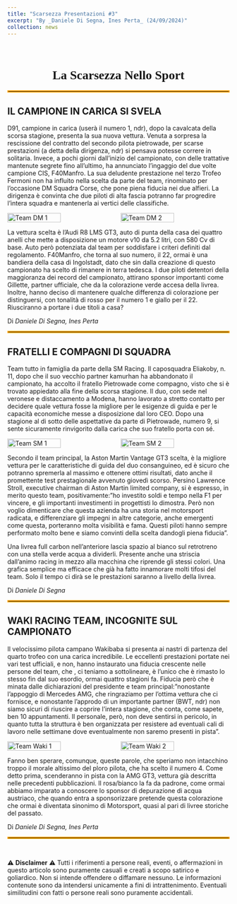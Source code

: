 ```yaml
---
title: "Scarsezza Presentazioni #3"
excerpt: "By _Daniele Di Segna, Ines Perta_ (24/09/2024)"
collection: news
---
```


<br>

<h1 style="text-align: center; font-family: Algerian;">La Scarsezza Nello Sport</h1>
<hr style="border: 2px solid orange;" />

## IL CAMPIONE IN CARICA SI SVELA

D91, campione in carica (userà il numero 1, ndr), dopo la cavalcata della scorsa stagione, presenta la sua nuova vettura. Venuta a sorpresa la rescissione del contratto del secondo pilota pietrowade, per scarse prestazioni (a detta della dirigenza, ndr) si pensava potesse correre in solitaria. Invece, a pochi giorni dall’inizio del campionato, con delle trattative mantenute segrete fino all’ultimo, ha annunciato l’ingaggio del due volte campione CIS, F40Manfro. La sua deludente prestazione nel terzo Trofeo Fermoni non ha influito nella scelta da parte del team, rinominato per l’occasione DM Squadra Corse, che pone piena fiducia nei due alfieri. La dirigenza è convinta che due piloti di alta fascia potranno far progredire l’intera squadra e mantenerla ai vertici delle classifiche.

<div style="display: flex; justify-content: space-between;">
    <img src="../news_images/team_dm1_news.jpeg" alt="Team DM 1" style="width:49%;"/>
    <img src="../news_images/team_dm2_news.jpeg" alt="Team DM 2" style="width:49%;"/>
</div>

La vettura scelta è l’Audi R8 LMS GT3, auto di punta della casa dei quattro anelli che mette a disposizione un motore v10 da 5.2 litri, con 580 Cv di base. Auto però potenziata dal team per soddisfare i criteri definiti dal regolamento. F40Manfro, che torna al suo numero, il 22, ormai è una bandiera della casa di Ingolstadt, dato che sin dalla creazione di questo campionato ha scelto di rimanere in terra tedesca. I due piloti detentori della maggioranza dei record del campionato, attirano sponsor importanti come Gillette, partner ufficiale, che da la colorazione verde accesa della livrea. Inoltre, hanno deciso di mantenere qualche differenza di colorazione per distinguersi, con tonalità di rosso per il numero 1 e giallo per il 22. Riusciranno a portare i due titoli a casa?

Di _Daniele Di Segna, Ines Perta_

<hr style="border: 2px solid orange;" />

## FRATELLI E COMPAGNI DI SQUADRA 

Team tutto in famiglia da parte della SM Racing. Il caposquadra Eliakoby, n. 11, dopo che il suo vecchio partner kamurhan ha abbandonato il campionato, ha accolto il fratello Pietrowade come compagno, visto che si è trovato appiedato alla fine della scorsa stagione. Il duo, con sede nel veronese e distaccamento a Modena, hanno lavorato a stretto contatto per decidere quale vettura fosse la migliore per le esigenze di guida e per le capacità economiche messe a disposizione dal loro CEO. Dopo una stagione al di sotto delle aspettative da parte di Pietrowade, numero 9, si sente sicuramente rinvigorito dalla carica che suo fratello porta con sé.

<div style="display: flex; justify-content: space-between;">
    <img src="../news_images/team_sm1_news.jpeg" alt="Team SM 1" style="width:49%;"/>
    <img src="../news_images/team_sm2_news.jpeg" alt="Team SM 2" style="width:49%;"/>
</div>

Secondo il team principal, la Aston Martin Vantage GT3 scelta, è la migliore vettura per le caratteristiche di guida del duo consanguineo, ed è sicuro che potranno spremerla al massimo e ottenere ottimi risultati, dato anche il promettente test prestagionale avvenuto giovedì scorso.
Persino Lawrence Stroll, executive chairman di Aston Martin limited company, si è espresso, in merito questo team, positivamente:”ho investito soldi e tempo nella F1 per vincere, e gli
importanti investimenti in progettisti lo dimostra. Però non voglio dimenticare che questa azienda ha una storia nel motorsport radicata, e differenziare gli impegni in altre categorie, anche emergenti come questa, porteranno molta visibilità e fama. Questi piloti hanno sempre performato molto bene e siamo convinti della scelta dandogli piena fiducia”.

Una livrea full carbon nell’anteriore lascia spazio al bianco sul retrotreno con una stella verde acqua a dividerli. Presente anche una striscia dall’animo racing in mezzo alla macchina che riprende gli stessi colori. Una grafica semplice ma efficace che già ha fatto innamorare molti tifosi del team. Solo il tempo ci dirà se le prestazioni saranno a livello della livrea.

Di _Daniele Di Segna_

<hr style="border: 2px solid orange;" />

## WAKI RACING TEAM, INCOGNITE SUL CAMPIONATO  

Il velocissimo pilota campano Wakibaba si presenta ai nastri di partenza del quarto trofeo con una carica incredibile. Le eccellenti prestazioni portate nei vari test ufficiali, e non, hanno instaurato una fiducia crescente nelle persone del team, che , ci teniamo a sottolineare, è l’unico che è rimasto lo stesso fin dal suo esordio, ormai quattro stagioni fa. Fiducia però che è minata dalle dichiarazioni del presidente e team principal:”nonostante l’appoggio di Mercedes AMG, che ringraziamo per l’ottima vettura che ci fornisce, e nonostante l’approdo di un importante partner (BWT, ndr) non siamo sicuri di riuscire a coprire l’intera stagione, che conta, come sapete, ben 10 appuntamenti. Il personale, però, non deve sentirsi in pericolo, in quanto tutta la struttura è ben organizzata per resistere ad eventuali cali di lavoro nelle settimane dove eventualmente non saremo presenti in pista”. 

<div style="display: flex; justify-content: space-between;">
    <img src="../news_images/team_waki1_news.jpeg" alt="Team Waki 1" style="width:49%;"/>
    <img src="../news_images/team_waki2_news.jpeg" alt="Team Waki 2" style="width:49%;"/>
</div>

Fanno ben sperare, comunque, queste parole, che speriamo non intacchino troppo il morale altissimo del ploro pilota, che ha scelto il numero 4. Come detto prima, scenderanno in pista con la AMG GT3, vettura già descritta nelle precedenti pubblicazioni. Il rosa/bianco la fa da padrone, come ormai abbiamo imparato a conoscere lo sponsor di depurazione di acqua austriaco, che quando entra a sponsorizzare pretende questa colorazione che ormai è diventata sinonimo di Motorsport, quasi al pari di livree storiche del passato.

Di _Daniele Di Segna, Ines Perta_

<hr style="border: 2px solid orange;" />

<br>

⚠️ **Disclaimer** ⚠️
Tutti i riferimenti a persone reali, eventi, o affermazioni in questo articolo sono puramente casuali e creati a scopo satirico e goliardico. Non si intende offendere o diffamare nessuno. Le informazioni contenute sono da intendersi unicamente a fini di intrattenimento. Eventuali similitudini con fatti o persone reali sono puramente accidentali.